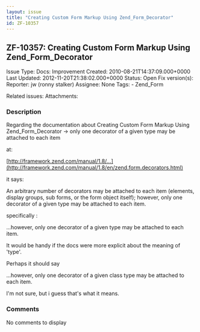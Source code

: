 ```yaml
---
layout: issue
title: "Creating Custom Form Markup Using Zend_Form_Decorator"
id: ZF-10357
---
```


ZF-10357: Creating Custom Form Markup Using Zend\_Form\_Decorator
-----------------------------------------------------------------

 Issue Type: Docs: Improvement Created: 2010-08-21T14:37:09.000+0000 Last Updated: 2012-11-20T21:38:02.000+0000 Status: Open Fix version(s): 
 Reporter:  jw (ronny stalker)  Assignee:  None  Tags: - Zend\_Form
 
 Related issues: 
 Attachments: 
### Description

Regarding the documentation about Creating Custom Form Markup Using Zend\_Form\_Decorator -> only one decorator of a given type may be attached to each item

at:

[http://framework.zend.com/manual/1.8/…](http://framework.zend.com/manual/1.8/en/zend.form.decorators.html)

it says:

An arbitrary number of decorators may be attached to each item (elements, display groups, sub forms, or the form object itself); however, only one decorator of a given type may be attached to each item.

specifically :

...however, only one decorator of a given type may be attached to each item.

It would be handy if the docs were more explicit about the meaning of 'type'.

Perhaps it should say

...however, only one decorator of a given class type may be attached to each item.

I'm not sure, but i guess that's what it means.

 

 

### Comments

No comments to display